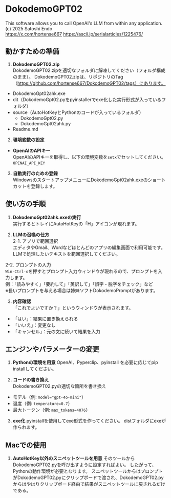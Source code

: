# DokodemoGPT02

This software allows you to call OpenAI's LLM from within any application.  
(c) 2025 Satoshi Endo  
https://x.com/hortense667
https://ascii.jp/serialarticles/1225476/

## 動かすための準備

1. **DokodemoGPT02.zip**  
DokodemoGPT02.zipを適切なフォルダに解凍してください（フォルダ構成のまま）。
DokodemoGPT02.zipは、リポジトリのTag（https://github.com/hortense667/DokodemoGPT02/tags）にあります。
- DokodemoGpt02ahk.exe
- dit（DokodemoGpt02.pyをpyinstallerでexe化した実行形式が入っているフォルダ）
- source（AutoHotKeyとPythonのコードが入っているフォルダ）
  - DokodemoGpt02.py
  - DokodemoGpt02ahk.py
- Readme.md

2. **環境変数の設定**  
- **OpenAIのAPIキー**  
  OpenAIのAPIキーを取得し、以下の環境変数を`setx`でセットしてください。  
  `OPENAI_API_KEY`

3. **自動実行のための登録**  
WindowsのスタートアップメニューにDokodemoGpt02ahk.exeのショートカットを登録します。

## 使い方の手順

1. **DokodemoGpt02ahk.exeの実行**  
実行するとトレイにAutoHotKeyの「H」アイコンが現れます。

2. **LLMの召喚の仕方**  
2-1. アプリで範囲選択  
エディタやGmail、Wordなどほとんどのアプリの編集画面で利用可能です。  
LLMで処理したいテキストを範囲選択してください。

2-2. プロンプトの入力  
`Win-Ctrl-o`を押すとプロンプト入力ウィンドウが現れるので、プロンプトを入力します。  
例：「読みやすく」「要約して」「英訳して」「誤字・脱字をチェック」など  
※長いプロンプトを与える場合は姉妹ソフトDokodemoPromptがあります。

3. **内容確認**  
「これでよいですか？」というウィンドウが表示されます。  
- 「はい」：結果に置き換えられる  
- 「いいえ」：変更なし  
- 「キャンセル」：元の文に続いて結果を入力

## エンジンやパラメーターの変更

1. **Pythonの環境を用意**
OpenAI、Pyperclip、pyinstall を必要に応じてpip installしてください。

2. **コードの書き換え**  
DokodemoGPT02.pyの適切な箇所を書き換え
- モデル（例: `model="gpt-4o-mini"`）
- 温度（例: `temperature=0.7`）
- 最大トークン（例: `max_tokens=4076`）

3. **exe化**
pyinstallを使用してexe形式を作ってください。
distフォルダにexeが作られます。

## Macでの使用
1. **AutoHotKey以外のスニペットツールを用意**
そのツールからDokodemoGPT02.pyを呼び出すように設定すればよい。
したがって、Pythonの動作環境が必要となります。
スニペットツールからはプロンプトがDokodemoGPT02.pyにクリップボードで渡され、DokodemoGPT02.pyからはやはりクリップボード経由で結果がスニペットツールに戻されるだけである。

